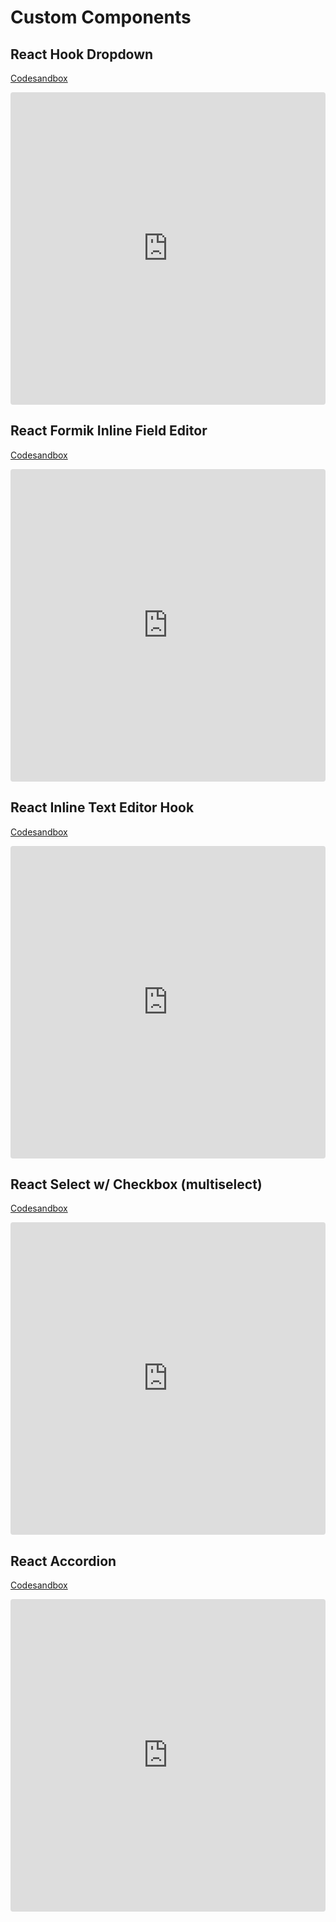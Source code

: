 # Custom Components

## React Hook Dropdown
[Codesandbox](https://codesandbox.io/s/react-hook-dropdown-jy3zp)

<iframe src="https://codesandbox.io/embed/react-hook-dropdown-jy3zp?fontsize=14&hidenavigation=1&theme=dark"
     style="width:100%; height:500px; border:0; border-radius: 4px; overflow:hidden;"
     title="react-hook-dropdown"
     allow="accelerometer; ambient-light-sensor; camera; encrypted-media; geolocation; gyroscope; hid; microphone; midi; payment; usb; vr; xr-spatial-tracking"
     sandbox="allow-forms allow-modals allow-popups allow-presentation allow-same-origin allow-scripts"
   ></iframe>


## React Formik Inline Field Editor
[Codesandbox](https://codesandbox.io/s/reactformikinlinefieldeditor)

<iframe src="https://codesandbox.io/embed/reactformikinlinefieldeditor-w687o?fontsize=14&hidenavigation=1&theme=dark"
     style="width:100%; height:500px; border:0; border-radius: 4px; overflow:hidden;"
     title="ReactFormikInlineFieldEditor"
     allow="accelerometer; ambient-light-sensor; camera; encrypted-media; geolocation; gyroscope; hid; microphone; midi; payment; usb; vr; xr-spatial-tracking"
     sandbox="allow-forms allow-modals allow-popups allow-presentation allow-same-origin allow-scripts"
   ></iframe>
   
## React Inline Text Editor Hook
[Codesandbox](https://codesandbox.io/s/inline-text-editor-hook-cji3v)
<iframe src="https://codesandbox.io/embed/inline-text-editor-hook-cji3v?fontsize=14&hidenavigation=1&theme=dark"
     style="width:100%; height:500px; border:0; border-radius: 4px; overflow:hidden;"
     title="inline-text-editor-hook"
     allow="accelerometer; ambient-light-sensor; camera; encrypted-media; geolocation; gyroscope; hid; microphone; midi; payment; usb; vr; xr-spatial-tracking"
     sandbox="allow-forms allow-modals allow-popups allow-presentation allow-same-origin allow-scripts"
   ></iframe>
   
## React Select w/ Checkbox (multiselect)
[Codesandbox](https://codesandbox.io/s/react-select-with-checkbox-multiselect-mbst7)

<iframe src="https://codesandbox.io/embed/react-select-with-checkbox-multiselect-mbst7?fontsize=14&hidenavigation=1&theme=dark"
     style="width:100%; height:500px; border:0; border-radius: 4px; overflow:hidden;"
     title="react-select with checkbox (multiselect)"
     allow="accelerometer; ambient-light-sensor; camera; encrypted-media; geolocation; gyroscope; hid; microphone; midi; payment; usb; vr; xr-spatial-tracking"
     sandbox="allow-forms allow-modals allow-popups allow-presentation allow-same-origin allow-scripts"
   ></iframe>
   
## React Accordion
[Codesandbox](https://codesandbox.io/s/react-accordion-n7civ)
<iframe src="https://codesandbox.io/embed/react-accordion-n7civ?fontsize=14&hidenavigation=1&theme=dark"
     style="width:100%; height:500px; border:0; border-radius: 4px; overflow:hidden;"
     title="react-accordion"
     allow="accelerometer; ambient-light-sensor; camera; encrypted-media; geolocation; gyroscope; hid; microphone; midi; payment; usb; vr; xr-spatial-tracking"
     sandbox="allow-forms allow-modals allow-popups allow-presentation allow-same-origin allow-scripts"
   ></iframe>
   


